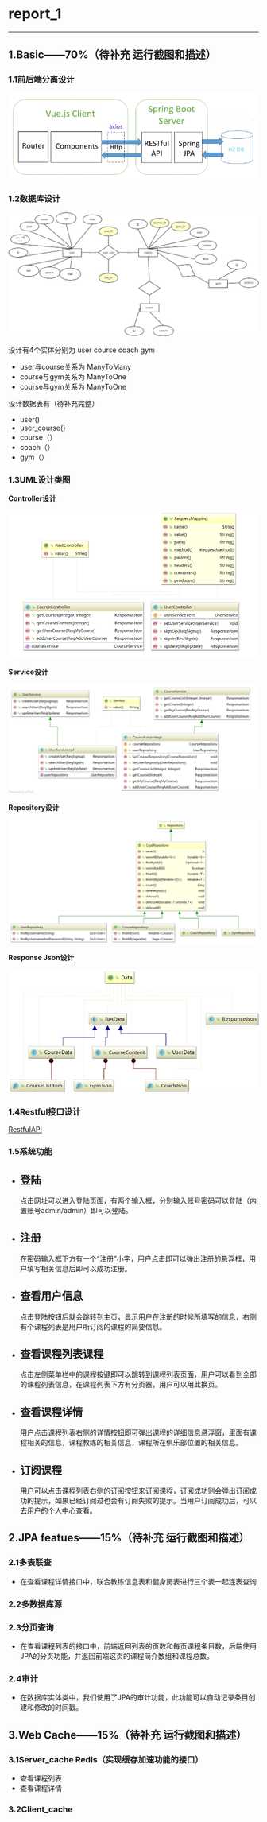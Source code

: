 # report_1

----------


## 1.Basic——70%（待补充 运行截图和描述）

### 1.1前后端分离设计

![](/docImage/front_back.png)

### 1.2数据库设计

![](/docImage/ER_Model.png)

设计有4个实体分别为 user course coach gym

+ user与course关系为 ManyToMany
+ course与gym关系为 ManyToOne
+ course与gym关系为 ManyToOne

设计数据表有（待补充完整）

+ user()
+ user_course()
+ course（）
+ coach（）
+ gym（）

### 1.3UML设计类图

**Controller设计**

![](/docImage/controller.png)

**Service设计**

![](/docImage/service.png)

**Repository设计**

![](/docImage/repositiory.png)

**Response Json设计**

![](/docImage/resJson1.png)

### 1.4Restful接口设计

[RestfulAPI](API_NEW.md)

### 1.5系统功能

+ 登陆
    -
    点击网址可以进入登陆页面，有两个输入框，分别输入账号密码可以登陆（内置账号admin/admin）即可以登陆。
+ 注册
    -
    在密码输入框下方有一个“注册”小字，用户点击即可以弹出注册的悬浮框，用户填写相关信息后即可以成功注册。
+ 查看用户信息
    -
    点击登陆按钮后就会跳转到主页，显示用户在注册的时候所填写的信息，右侧有个课程列表是用户所订阅的课程的简要信息。
+ 查看课程列表课程
    -
    点击左侧菜单栏中的课程按键即可以跳转到课程列表页面，用户可以看到全部的课程列表信息，在课程列表下方有分页器，用户可以用此换页。
+ 查看课程详情
    -
    用户点击课程列表右侧的详情按钮即可弹出课程的详细信息悬浮窗，里面有课程相关的信息，课程教练的相关信息，课程所在俱乐部位置的相关信息。
+ 订阅课程
    -
    用户可以点击课程列表右侧的订阅按钮来订阅课程，订阅成功则会弹出订阅成功的提示，如果已经订阅过也会有订阅失败的提示。当用户订阅成功后，可以去用户的个人中心查看。


## 2.JPA featues——15%（待补充 运行截图和描述）

### 2.1多表联查

+ 在查看课程详情接口中，联合教练信息表和健身房表进行三个表一起连表查询

### 2.2多数据库源

### 2.3分页查询

+ 在查看课程列表的接口中，前端返回列表的页数和每页课程条目数，后端使用JPA的分页功能，并返回前端这页的课程简介数组和课程总数。

### 2.4审计

+ 在数据库实体类中，我们使用了JPA的审计功能，此功能可以自动记录条目创建和修改的时间戳。

## 3.Web Cache——15%（待补充 运行截图和描述）

### 3.1Server_cache Redis（实现缓存加速功能的接口）
+ 查看课程列表
+ 查看课程详情

### 3.2Client_cache

